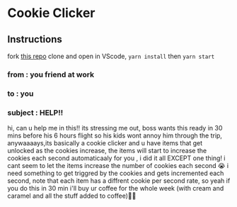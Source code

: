 # Cookie Clicker

## Instructions

fork [this repo](https://github.com/JoinCODED/Task-React-useEffect) clone and open in VScode, `yarn install` then `yarn start`

### from : you friend at work 
### to : you 
### subject : HELP!!
hi, can u help me in this!! its stressing me out, boss wants this ready in 30 mins before his 6 hours flight so his kids wont annoy him through the trip, anywaaaays,its basically a cookie clicker and u have items that get unlocked as the cookies increase, the items will start to increase the cookies each second automaticaaly for you , i did it all EXCEPT one thing! i cant seem to let the items increase the number of cookies each second 😭 i need something to get triggred by the cookies and gets incremented each second, note that each item has a diffrent cookie per second rate, so yeah if you do this in 30 min i'll buy ur coffee for the whole week (with cream and caramel and all the stuff added to coffee)🙏🏼